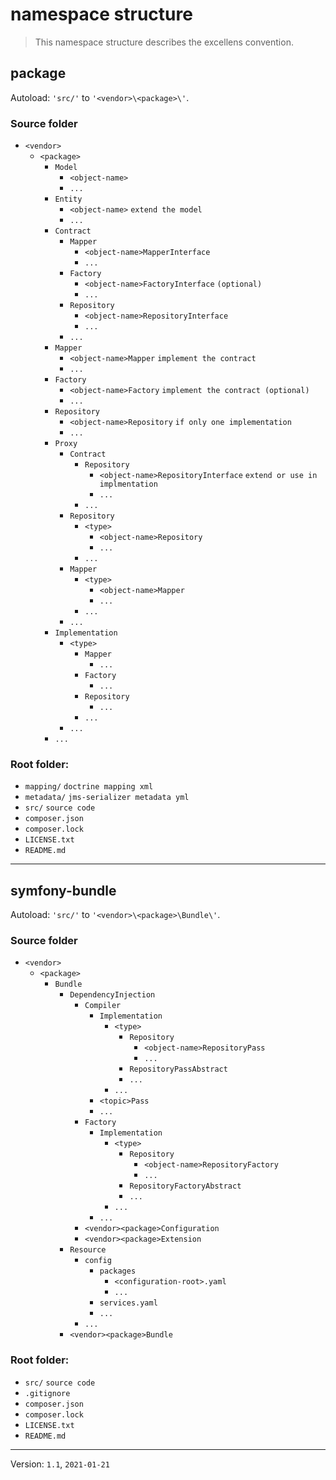 # namespace structure

> This namespace structure describes the excellens convention.

## package

Autoload: `'src/'` to `'<vendor>\<package>\'`.

### Source folder

* `<vendor>`
  * `<package>`
    * `Model`
      * `<object-name>`
      * `...`
    * `Entity`
      * `<object-name>` `extend the model`
      * `...`
    * `Contract`
      * `Mapper`
        * `<object-name>MapperInterface`
        * `...`
      * `Factory`
        * `<object-name>FactoryInterface` `(optional)`
        * `...`
      * `Repository`
        * `<object-name>RepositoryInterface`
        * `...`
      * `...`
    * `Mapper`
      * `<object-name>Mapper` `implement the contract`
      * `...`
    * `Factory`
      * `<object-name>Factory` `implement the contract (optional)`
      * `...`
    * `Repository`
      * `<object-name>Repository` `if only one implementation`
      * `...`
    * `Proxy`
      * `Contract`
        * `Repository`
          * `<object-name>RepositoryInterface` `extend or use in implmentation`
          * `...`
        * `...`
      * `Repository`
        * `<type>`
          * `<object-name>Repository`
          * `...`
        * `...`
      * `Mapper`
        * `<type>`
          * `<object-name>Mapper`
          * `...`
        * `...`
      * `...`
    * `Implementation`
      * `<type>`
        * `Mapper`
          * `...`
        * `Factory`
          * `...`
        * `Repository`
          * `...`
        * `...`
      * `...`
    * `...`

### Root folder:

* `mapping/` `doctrine mapping xml`
* `metadata/` `jms-serializer metadata yml`
* `src/` `source code`
* `composer.json`
* `composer.lock`
* `LICENSE.txt`
* `README.md`

---

## symfony-bundle

Autoload: `'src/'` to `'<vendor>\<package>\Bundle\'`.

### Source folder

* `<vendor>`
  * `<package>`
    * `Bundle`
      * `DependencyInjection`
        * `Compiler`
          * `Implementation`
            * `<type>`
              * `Repository`
                * `<object-name>RepositoryPass`
                * `...`
              * `RepositoryPassAbstract`
              * `...`
            * `...`
          * `<topic>Pass`
          * `...`
        * `Factory`
          * `Implementation`
            * `<type>`
              * `Repository`
                * `<object-name>RepositoryFactory`
                * `...`
              * `RepositoryFactoryAbstract`
              * `...`
            * `...`
          * `...`
        * `<vendor><package>Configuration`
        * `<vendor><package>Extension`
      * `Resource`
        * `config`
          * `packages`
            * `<configuration-root>.yaml`
            * `...`
          * `services.yaml`
          * `...`
        * `...`
      * `<vendor><package>Bundle`

### Root folder:

* `src/` `source code`
* `.gitignore`
* `composer.json`
* `composer.lock`
* `LICENSE.txt`
* `README.md`

---

Version: `1.1`, `2021-01-21`
